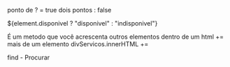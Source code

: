 
 ponto de ? = true
 dois pontos : false
 <p>${element.disponivel ? "disponivel" : "indisponivel"}</p> 



  É um metodo que você acrescenta outros elementos dentro de um html 
  += mais de um elemento
  divServicos.innerHTML += 

  find - Procurar